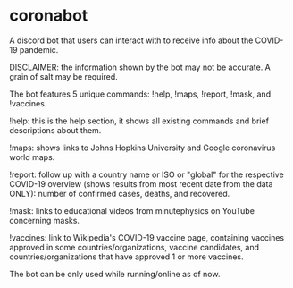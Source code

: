 # coronabot
A discord bot that users can interact with to receive info about the COVID-19 pandemic.

DISCLAIMER: the information shown by the bot may not be accurate. A grain of salt may be required.

The bot features 5 unique commands: !help, !maps, !report, !mask, and !vaccines.

  !help: this is the help section, it shows all existing commands and brief descriptions about them.
  
  !maps: shows links to Johns Hopkins University and Google coronavirus world maps.
  
  !report: follow up with a country name or ISO or "global" for the respective COVID-19 overview (shows results from most recent date from the data ONLY): number of confirmed                cases, deaths, and recovered.
  
  !mask: links to educational videos from minutephysics on YouTube concerning masks.
  
  !vaccines: link to Wikipedia's COVID-19 vaccine page, containing vaccines approved in some countries/organizations, vaccine candidates, and countries/organizations that have                  approved 1 or more vaccines.

The bot can be only used while running/online as of now.
